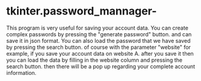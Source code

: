 # tkinter.password_mannager-
This program is very useful for saving your account data. You can create complex passwords by pressing the "generate password" button. and can save it in json format.  You can also load the password that we have saved by pressing the search button. of course with the parameter "website"   for example, if you save your account data on website A. after you save it then you can load the data by filling in the website column and pressing the search button. then there will be a pop up regarding your complete account information.
